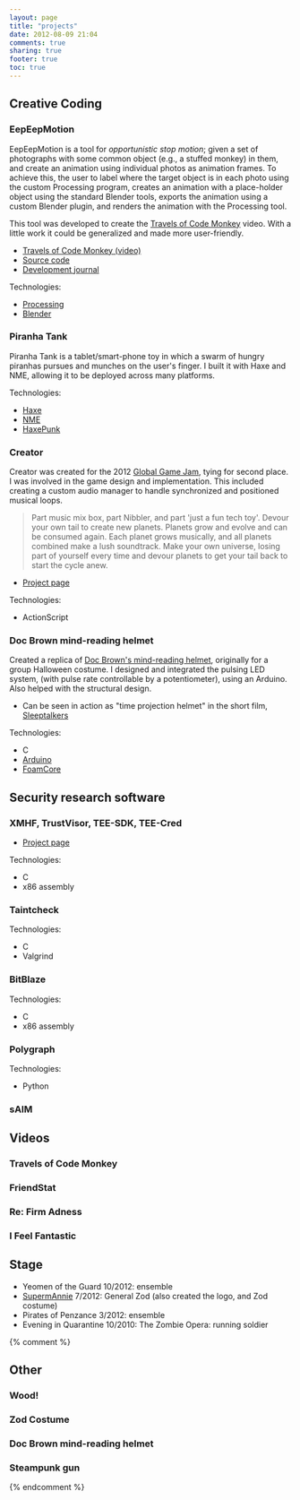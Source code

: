 ```yaml
---
layout: page
title: "projects"
date: 2012-08-09 21:04
comments: true
sharing: true
footer: true
toc: true
---
```


<div class="entry-content" markdown="1">

## Creative Coding

### EepEepMotion

EepEepMotion is a tool for *opportunistic stop motion*; given a set of
photographs with some common object (e.g., a stuffed monkey) in them,
and create an animation using individual photos as animation
frames. To achieve this, the user to label where the target object is
in each photo using the custom Processing program, creates an
animation with a place-holder object using the standard Blender tools,
exports the animation using a custom Blender plugin, and renders the
animation with the Processing tool.

This tool was developed to create the
[Travels of Code Monkey](#travels-of-code-monkey) video. With a little
work it could be generalized and made more user-friendly.

 * [Travels of Code Monkey (video)](http://www.youtube.com/watch?v=qhV4mSn1jrY)
 * [Source code](https://github.com/sporksmith/EepEepMotion)
 * [Development journal](http://sporksmith.wordpress.com/travels-of-code-monkey/)

Technologies:

 * [Processing](http://processing.org/)
 * [Blender](http://www.blender.org/)

### Piranha Tank

Piranha Tank is a tablet/smart-phone toy in which a swarm of hungry
piranhas pursues and munches on the user's finger. I built it with
Haxe and NME, allowing it to be deployed across many platforms.

Technologies:

 * [Haxe](http://haxe.org/)
 * [NME](http://www.haxenme.org/)
 * [HaxePunk](http://haxepunk.com/)

### Creator

Creator was created for the 2012
[Global Game Jam](http://globalgamejam.org/), tying for second
place. I was involved in the game design and implementation. This
included creating a custom audio manager to handle synchronized and
positioned musical loops.

> Part music mix box, part Nibbler, and part 'just a fun tech
> toy'. Devour your own tail to create new planets. Planets grow and
> evolve and can be consumed again. Each planet grows musically, and
> all planets combined make a lush soundtrack. Make your own universe,
> losing part of yourself every time and devour planets to get your
> tail back to start the cycle anew.

 * [Project page](http://globalgamejam.org/2012/creator/)

Technologies:

 * ActionScript

### Doc Brown mind-reading helmet

Created a replica of
[Doc Brown's mind-reading helmet](images/doc-brown-thinking-cap-back-to-the-future.jpg),
originally for a group Halloween costume. I designed and integrated
the pulsing LED system, (with pulse rate controllable by a
potentiometer), using an Arduino. Also helped with the structural
design.

* Can be seen in action as "time projection helmet" in the short film, [Sleeptalkers](http://www.youtube.com/watch?v=1FhZdwLL6iI&t=1m)

Technologies:

 * C
 * [Arduino](http://www.arduino.cc/)
 * [FoamCore](http://en.wikipedia.org/wiki/Foamcore)

## Security research software

### XMHF, TrustVisor, TEE-SDK, TEE-Cred

* [Project page](http://xmhf.org)

Technologies:

 * C
 * x86 assembly

 
### Taintcheck

Technologies:

 * C
 * Valgrind

 
### BitBlaze

Technologies:

 * C
 * x86 assembly

### Polygraph

Technologies:

 * Python

### sAIM

## Videos

### Travels of Code Monkey
### FriendStat
### Re: Firm Adness
### I Feel Fantastic

## Stage

* Yeomen of the Guard 10/2012: ensemble
* [SupermAnnie](https://www.facebook.com/events/409836555719502/) 7/2012: General Zod (also created the logo, and Zod costume)
* Pirates of Penzance 3/2012: ensemble
* Evening in Quarantine 10/2010: The Zombie Opera: running soldier

{% comment %}
## Other

### Wood!
### Zod Costume
### Doc Brown mind-reading helmet
### Steampunk gun
{% endcomment %}

</div>
